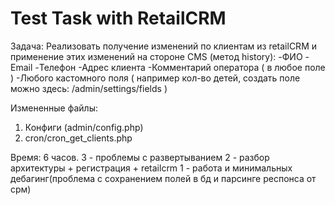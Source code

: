 # Test Task with RetailCRM

Задача:
Реализовать получение изменений по клиентам из retailCRM и применение этих изменений на стороне CMS (метод history):
-ФИО
-Email
-Телефон
-Адрес клиента
-Комментарий оператора ( в любое поле )
-Любого кастомного поля ( например кол-во детей, создать поле можно здесь: /admin/settings/fields )


Измененные файлы:
1. Конфиги (admin/config.php)
2. cron/cron_get_clients.php

Время:
6 часов.
3 - проблемы с развертыванием
2 - разбор архитектуры + регистрация + retailcrm
1 - работа и минимальных дебагинг(проблема с сохранением полей в бд и парсинге респонса от срм)

